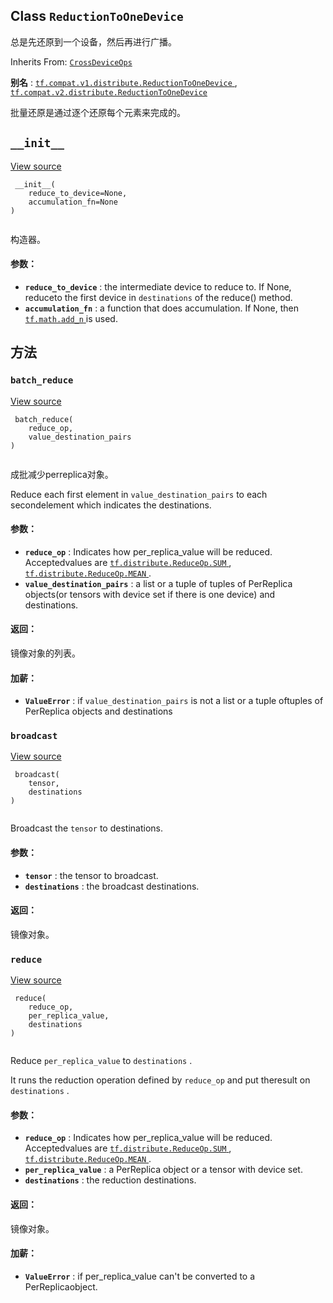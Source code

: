 

## Class  `ReductionToOneDevice` 
总是先还原到一个设备，然后再进行广播。

Inherits From: [ `CrossDeviceOps` ](https://tensorflow.google.cn/api_docs/python/tf/distribute/CrossDeviceOps)

**别名** : [ `tf.compat.v1.distribute.ReductionToOneDevice` ](/api_docs/python/tf/distribute/ReductionToOneDevice), [ `tf.compat.v2.distribute.ReductionToOneDevice` ](/api_docs/python/tf/distribute/ReductionToOneDevice)

批量还原是通过逐个还原每个元素来完成的。

##  `__init__` 
[View source](https://github.com/tensorflow/tensorflow/blob/r2.0/tensorflow/python/distribute/cross_device_ops.py#L406-L417)

```
 __init__(
    reduce_to_device=None,
    accumulation_fn=None
)
 
```

构造器。

#### 参数：
- **`reduce_to_device`** : the intermediate device to reduce to. If None, reduceto the first device in  `destinations`  of the reduce() method.
- **`accumulation_fn`** : a function that does accumulation.  If None, then[ `tf.math.add_n` ](https://tensorflow.google.cn/api_docs/python/tf/math/add_n) is used.


## 方法


###  `batch_reduce` 
[View source](https://github.com/tensorflow/tensorflow/blob/r2.0/tensorflow/python/distribute/cross_device_ops.py#L284-L324)

```
 batch_reduce(
    reduce_op,
    value_destination_pairs
)
 
```

成批减少perreplica对象。

Reduce each first element in  `value_destination_pairs`  to each secondelement which indicates the destinations.

#### 参数：
- **`reduce_op`** : Indicates how per_replica_value will be reduced. Acceptedvalues are [ `tf.distribute.ReduceOp.SUM` ](https://tensorflow.google.cn/api_docs/python/tf/distribute/ReduceOp#SUM), [ `tf.distribute.ReduceOp.MEAN` ](https://tensorflow.google.cn/api_docs/python/tf/distribute/ReduceOp#MEAN).
- **`value_destination_pairs`** : a list or a tuple of tuples of PerReplica objects(or tensors with device set if there is one device) and destinations.


#### 返回：
镜像对象的列表。

#### 加薪：
- **`ValueError`** : if  `value_destination_pairs`  is not a list or a tuple oftuples of PerReplica objects and destinations


###  `broadcast` 
[View source](https://github.com/tensorflow/tensorflow/blob/r2.0/tensorflow/python/distribute/cross_device_ops.py#L326-L337)

```
 broadcast(
    tensor,
    destinations
)
 
```

Broadcast the  `tensor`  to destinations.

#### 参数：
- **`tensor`** : the tensor to broadcast.
- **`destinations`** : the broadcast destinations.


#### 返回：
镜像对象。

###  `reduce` 
[View source](https://github.com/tensorflow/tensorflow/blob/r2.0/tensorflow/python/distribute/cross_device_ops.py#L248-L282)

```
 reduce(
    reduce_op,
    per_replica_value,
    destinations
)
 
```

Reduce  `per_replica_value`  to  `destinations` .

It runs the reduction operation defined by  `reduce_op`  and put theresult on  `destinations` .

#### 参数：
- **`reduce_op`** : Indicates how per_replica_value will be reduced. Acceptedvalues are [ `tf.distribute.ReduceOp.SUM` ](https://tensorflow.google.cn/api_docs/python/tf/distribute/ReduceOp#SUM), [ `tf.distribute.ReduceOp.MEAN` ](https://tensorflow.google.cn/api_docs/python/tf/distribute/ReduceOp#MEAN).
- **`per_replica_value`** : a PerReplica object or a tensor with device set.
- **`destinations`** : the reduction destinations.


#### 返回：
镜像对象。

#### 加薪：
- **`ValueError`** : if per_replica_value can't be converted to a PerReplicaobject.
